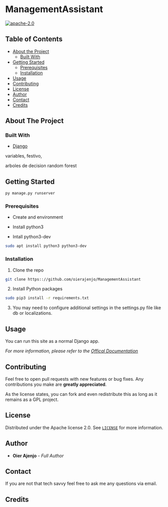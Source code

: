 # ManagementAssistant

[![apache-2.0][license-shield]][license-url]

<!-- TABLE OF CONTENTS -->
## Table of Contents

* [About the Project](#about-the-project)
  * [Built With](#built-with)
* [Getting Started](#getting-started)
  * [Prerequisites](#prerequisites)
  * [Installation](#installation)
* [Usage](#usage)
* [Contributing](#contributing)
* [License](#license)
* [Author](#author)
* [Contact](#contact)
* [Credits](#credits)


<!-- ABOUT THE PROJECT -->
## About The Project

<p align="center">
  
</p>



### Built With
* [Django](https://www.djangoproject.com/)

variables, festivo, 

arboles de decision
random forest

<!-- GETTING STARTED -->
## Getting Started

```sh
py manage.py runserver
```

### Prerequisites
* Create and environment


* Install python3
* Intall python3-dev
```sh
sudo apt install python3 python3-dev
```

### Installation

1. Clone the repo
```sh
git clone https:://github.com/oierajenjo/ManagementAssistant
```
2. Install Python packages
```sh
sudo pip3 install -r requirements.txt
```
3. You may need to configure additional settings in the settings.py file like db or localizations.



<!-- USAGE EXAMPLES -->
## Usage

You can run this site as a normal Django app.

_For more information, please refer to the [Offical Documentation](https://www.djangoproject.com/start/)_


<!-- CONTRIBUTING -->
## Contributing

Feel free to open pull requests with new features or bug fixes. Any contributions you make are **greatly appreciated**.

As the license states, you can fork and even redistribute this as long as it remains as a GPL project. 

<!-- LICENSE -->
## License

Distributed under the Apache license 2.0. See [`LICENSE`](LICENSE) for more information.

<!-- AUTHOR -->
## Author

* **Oier Ajenjo** - *Full Author* 


<!-- CONTACT -->
## Contact

If you are not that tech savvy feel free to ask me any questions via email.


## Credits







<!-- MARKDOWN LINKS & IMAGES -->
<!-- https://www.markdownguide.org/basic-syntax/#reference-style-links -->
[license-shield]: https://img.shields.io/badge/License-Apache%202.0-orange.svg
[license-url]: https://github.com/oierajenjo/ManagementAssistant/blob/master/LICENSE



